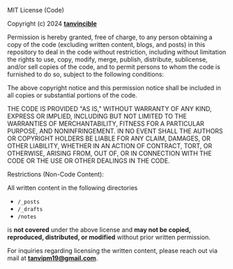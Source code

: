 MIT License (Code)

Copyright (c) 2024 [**tanvincible**](https://github.com/tanvincible)

Permission is hereby granted, free of charge, to any person obtaining a copy of the code (excluding written content, blogs, and posts) in this repository to deal in the code without restriction, including without limitation the rights to use, copy, modify, merge, publish, distribute, sublicense, and/or sell copies of the code, and to permit persons to whom the code is furnished to do so, subject to the following conditions:

The above copyright notice and this permission notice shall be included in all copies or substantial portions of the code.

THE CODE IS PROVIDED "AS IS," WITHOUT WARRANTY OF ANY KIND, EXPRESS OR IMPLIED, INCLUDING BUT NOT LIMITED TO THE WARRANTIES OF MERCHANTABILITY, FITNESS FOR A PARTICULAR PURPOSE, AND NONINFRINGEMENT. IN NO EVENT SHALL THE AUTHORS OR COPYRIGHT HOLDERS BE LIABLE FOR ANY CLAIM, DAMAGES, OR OTHER LIABILITY, WHETHER IN AN ACTION OF CONTRACT, TORT, OR OTHERWISE, ARISING FROM, OUT OF, OR IN CONNECTION WITH THE CODE OR THE USE OR OTHER DEALINGS IN THE CODE.

Restrictions (Non-Code Content):

All written content in the following directories

- `/_posts`
- `/_drafts`
- `/notes`

is **not covered** under the above license and **may not be copied, reproduced, distributed, or modified** without prior written permission.

For inquiries regarding licensing the written content, please reach out via mail at [**tanvipm19@gmail.com**](mailto:tanvipm19@gmail.com).

